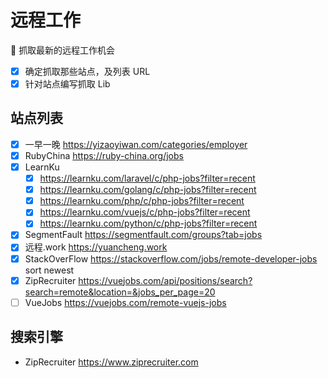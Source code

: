 # 远程工作

:newspaper: 抓取最新的远程工作机会

- [x] 确定抓取那些站点，及列表 URL
- [x] 针对站点编写抓取 Lib

## 站点列表

- [x] 一早一晚 https://yizaoyiwan.com/categories/employer
- [x] RubyChina https://ruby-china.org/jobs
- [x] LearnKu
   - [x] https://learnku.com/laravel/c/php-jobs?filter=recent
   - [x] https://learnku.com/golang/c/php-jobs?filter=recent
   - [x] https://learnku.com/php/c/php-jobs?filter=recent
   - [x] https://learnku.com/vuejs/c/php-jobs?filter=recent
   - [x] https://learnku.com/python/c/php-jobs?filter=recent
- [x] SegmentFault https://segmentfault.com/groups?tab=jobs
- [x] 远程.work https://yuancheng.work
- [x] StackOverFlow https://stackoverflow.com/jobs/remote-developer-jobs sort newest
- [x] ZipRecruiter https://vuejobs.com/api/positions/search?search=remote&location=&jobs_per_page=20
- [ ] VueJobs https://vuejobs.com/remote-vuejs-jobs

## 搜索引擎

- ZipRecruiter https://www.ziprecruiter.com
